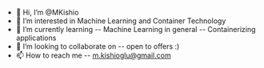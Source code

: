 - 👋 Hi, I’m @MKishio
- 👀 I’m interested in Machine Learning and Container Technology
- 🌱 I’m currently learning 
  -- Machine Learning in general
  -- Containerizing applications
- 💞️ I’m looking to collaborate on
  -- open to offers :)
- 📫 How to reach me
  -- m.kishioglu@gmail.com

<!---
MKishio/MKishio is a ✨ special ✨ repository because its `README.md` (this file) appears on your GitHub profile.
You can click the Preview link to take a look at your changes.
--->

